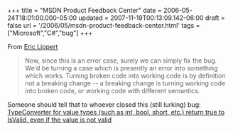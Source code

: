 +++
title = "MSDN Product Feedback Center"
date = 2006-05-24T18:01:00.000-05:00
updated = 2007-11-19T00:13:09.142-06:00
draft = false
url = '/2006/05/msdn-product-feedback-center.html'
tags = ["Microsoft","C#","bug"]
+++

From [Eric Lippert](http://blogs.msdn.com/ericlippert/archive/2006/05/24/606278.aspx)

> Now, since this is an error case, surely we can simply fix the bug. We'd be turning a case which is presently an error into something which works. Turning broken code into working code is by definition not a breaking change -- a breaking change is turning working code into broken code, or working code with different semantics.

Someone should tell that to whoever closed this (still lurking) bug: [TypeConverter for value types (such as int, bool, short, etc.) return true to IsValid, even if the value is not valid](http://lab.msdn.microsoft.com/productfeedback/viewfeedback.aspx?feedbackid=9810731d-021a-4de1-90aa-24fdc0d259b4)

